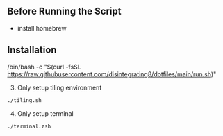 ## Before Running the Script
- install homebrew

## Installation

/bin/bash -c "$(curl -fsSL https://raw.githubusercontent.com/disintegrating8/dotfiles/main/run.sh)"


3. Only setup tiling environment

```bash
./tiling.sh
```

4. Only setup terminal

```bash
./terminal.zsh
```
